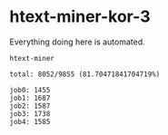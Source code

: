 # htext-miner-kor-3

Everything doing here is automated.

```
htext-miner

total: 8052/9855 (81.70471841704719%)

job0: 1455
job1: 1687
job2: 1587
job3: 1738
job4: 1585
```